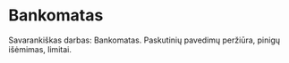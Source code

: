 # Bankomatas
Savarankiškas darbas: Bankomatas. Paskutinių pavedimų peržiūra, pinigų išėmimas, limitai.
